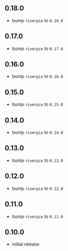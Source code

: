 ## 0.18.0

- bump `riverpie` to `0.18.0`

## 0.17.0

- bump `riverpie` to `0.17.0`

## 0.16.0

- bump `riverpie` to `0.16.0`

## 0.15.0

- bump `riverpie` to `0.15.0`

## 0.14.0

- bump `riverpie` to `0.14.0`

## 0.13.0

- bump `riverpie` to `0.13.0`

## 0.12.0

- bump `riverpie` to `0.12.0`

## 0.11.0

- bump `riverpie` to `0.11.0`

## 0.10.0

- initial release
